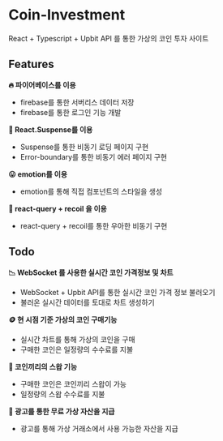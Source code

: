 # Coin-Investment

<!-- <img width="1715" alt="image" src="https://user-images.githubusercontent.com/72514247/209824600-ca9c8acc-6d2d-4041-9931-43e34b8a9a5f.png"> -->

React + Typescript + Upbit API 를 통한 가상의 코인 투자 사이트

<!-- [Demo Blog](https://morethan-log.vercel.app) | [Demo Resume](https://morethan-log.vercel.app/resume) -->

## Features 

**🔥 파이어베이스를 이용**

- firebase를 통한 서버리스 데이터 저장
- firebase를 통한 로그인 기능 개발

**🐞 React.Suspense를 이용**

- Suspense를 통한 비동기 로딩 페이지 구현
- Error-boundary를 통한 비동기 에러 페이지 구현

**😛 emotion를 이용**

- emotion를 통해 직접 컴포넌트의 스타일을 생성

**🤖 react-query + recoil 을 이용**

- react-query + recoil를 통한 우아한 비동기 구현

## Todo

**📉 WebSocket 를 사용한 실시간 코인 가격정보 및 차트**

- WebSocket + Upbit API를 통한 실시간 코인 가격 정보 불러오기
- 불러온 실시간 데이터를 토대로 차트 생성하기

**🪙 현 시점 기준 가상의 코인 구매기능**

- 실시간 차트를 통해 가상의 코인을 구매
- 구매한 코인은 일정량의 수수료를 지불

**🎁 코인끼리의 스왑 기능**

- 구매한 코인은 코인끼리 스왑이 가능
- 일정량의 스왑 수수료를 지불

**🤖 광고를 통한 무료 가상 자산을 지급**

- 광고를 통해 가상 거래소에서 사용 가능한 자산을 지급